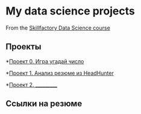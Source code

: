 # My data science projects
From the [Skillfactory Data Science course](https://skillfactory.ru/data-scientist-pro)

## Проекты

*[Проект 0. Игра угадай число](https://github.com/Sumor0k/sf_data_science/tree/main/project_0) 

*[Проект 1. Анализ резюме из HeadHunter](https://github.com/Sumor0k/sf_data_science/tree/main/project_1) 

*[Проект 2. _________](___) 

## Ссылки на резюме